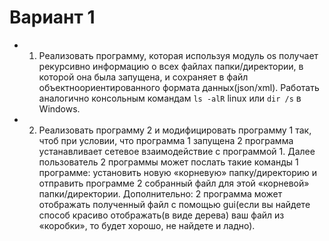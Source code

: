 # Вариант 1

- 1) Реализовать программу, которая используя модуль os получает рекурсивно информацию о
всех файлах папки/директории, в которой она была запущена, и сохраняет в файл объектноориентированного формата данных(json/xml). Работать аналогично консольным командам
`ls -alR` linux или `dir /s` в Windows.

- 2) Реализовать программу 2 и модифицировать программу 1 так, чтоб при условии, что
программа 1 запущена 2 программа устанавливает сетевое взаимодействие с программой 1.
Далее пользователь 2 программы может послать такие команды 1 программе: установить
новую «корневую» папку/директорию и отправить программе 2 собранный файл для этой
«корневой» папки/директории. Дополнительно: 2 программа может отображать
полученный файл с помощью gui(если вы найдете способ красиво отображать(в виде
дерева) ваш файл из «коробки», то будет хорошо, не найдете и ладно).

